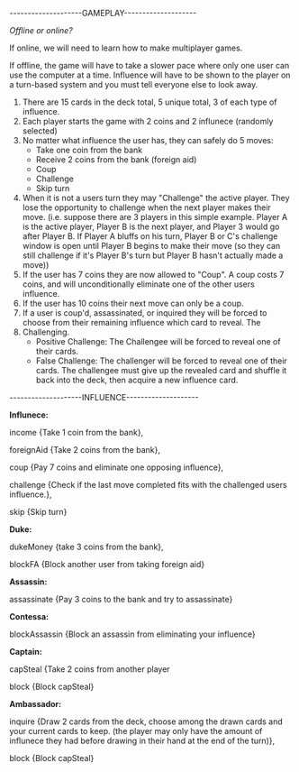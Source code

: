 --------------------GAMEPLAY--------------------

*Offline or online?*

If online, we will need to learn how to make multiplayer games.

If offline, the game will have to take a slower pace where only one user can use the computer at a time. Influence will have to be shown to the player on a turn-based system and you must tell everyone else to look away.

1. There are 15 cards in the deck total, 5 unique total, 3 of each type of influence.
2. Each player starts the game with 2 coins and 2 influnece (randomly selected)
3. No matter what influence the user has, they can safely do 5 moves:
    - Take one coin from the bank
    - Receive 2 coins from the bank (foreign aid)
    - Coup
    - Challenge
    - Skip turn
 4. When it is not a users turn they may "Challenge" the active player. They lose the opportunity to challenge when the next player makes their move. (i.e. suppose there are 3 players in this simple example. Player A is the active player, Player B is the next player, and Player 3 would go after Player B. If Player A bluffs on his turn, Player B or C's challenge window is open until Player B begins to make their move (so they can still challenge if it's Player B's turn but Player B hasn't actually made a move))
 5. If the user has 7 coins they are now allowed to "Coup". A coup costs 7 coins, and will unconditionally eliminate one of the other users influence. 
 6. If the user has 10 coins their next move can only be a coup.
 7. If a user is coup'd, assassinated, or inquired they will be forced to choose from their remaining influence which card to reveal. The
 8. Challenging.
    - Positive Challenge: The Challengee will be forced to reveal one of their cards.
    - False Challenge: The challenger will be forced to reveal one of their cards. The challengee must give up the revealed card and shuffle it back into the deck, then acquire a new influence card.


--------------------INFLUENCE--------------------

**Influnece:**

income {Take 1 coin from the bank},

foreignAid {Take 2 coins from the bank},

coup {Pay 7 coins and eliminate one opposing influence},

challenge {Check if the last move completed fits with the challenged users influence.},

skip {Skip turn}

**Duke:**

dukeMoney {take 3 coins from the bank},

blockFA {Block another user from taking foreign aid}

**Assassin:**

assassinate {Pay 3 coins to the bank and try to assassinate}

**Contessa:**

blockAssassin {Block an assassin from eliminating your influence}

**Captain:**

capSteal {Take 2 coins from another player

block {Block capSteal}

**Ambassador:**

inquire {Draw 2 cards from the deck, choose among the drawn cards and your current cards to keep. (the player may only have the amount of influnece they had before drawing in their hand at the end of the turn)},

block {Block capSteal}

